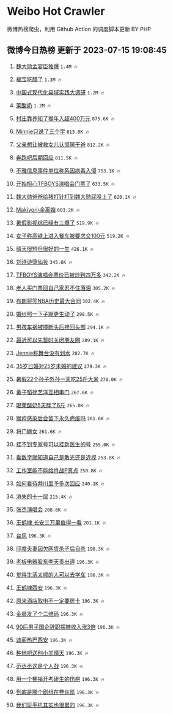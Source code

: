 # Weibo Hot Crawler 



微博热榜爬虫，利用 Github Action 的调度脚本更新 BY PHP 


## 微博今日热榜 更新于 2023-07-15 19:08:45 
1. [魏大勋孟宴臣独爆](https://s.weibo.com/weibo?q=%23%E9%AD%8F%E5%A4%A7%E5%8B%8B%E5%AD%9F%E5%AE%B4%E8%87%A3%E7%8B%AC%E7%88%86%23&t=31&band_rank=1&Refer=top) `1.4M 🔥` 

1. [福宝吃醋了](https://s.weibo.com/weibo?q=%23%E7%A6%8F%E5%AE%9D%E5%90%83%E9%86%8B%E4%BA%86%23&t=31&band_rank=2&Refer=top) `1.3M 🔥` 

1. [中国式现代化县域实践大调研](https://s.weibo.com/weibo?q=%23%E4%B8%AD%E5%9B%BD%E5%BC%8F%E7%8E%B0%E4%BB%A3%E5%8C%96%E5%8E%BF%E5%9F%9F%E5%AE%9E%E8%B7%B5%E5%A4%A7%E8%B0%83%E7%A0%94%23&t=31&band_rank=3&Refer=top) `1.2M 🔥` 

1. [茉酸奶](https://s.weibo.com/weibo?q=%E8%8C%89%E9%85%B8%E5%A5%B6&t=31&band_rank=4&Refer=top) `1.2M 🔥` 

1. [村庄靠养知了猴年入超400万元](https://s.weibo.com/weibo?q=%23%E6%9D%91%E5%BA%84%E9%9D%A0%E5%85%BB%E7%9F%A5%E4%BA%86%E7%8C%B4%E5%B9%B4%E5%85%A5%E8%B6%85400%E4%B8%87%E5%85%83%23&t=31&band_rank=5&Refer=top) `875.6K 🔥` 

1. [Minnie只说了三个字](https://s.weibo.com/weibo?q=%23Minnie%E5%8F%AA%E8%AF%B4%E4%BA%86%E4%B8%89%E4%B8%AA%E5%AD%97%23&t=31&band_rank=6&Refer=top) `813.0K 🔥` 

1. [父亲想让被救女儿认邻居干爸](https://s.weibo.com/weibo?q=%23%E7%88%B6%E4%BA%B2%E6%83%B3%E8%AE%A9%E8%A2%AB%E6%95%91%E5%A5%B3%E5%84%BF%E8%AE%A4%E9%82%BB%E5%B1%85%E5%B9%B2%E7%88%B8%23&t=31&band_rank=7&Refer=top) `812.2K 🔥` 

1. [奔跑吧后期回应](https://s.weibo.com/weibo?q=%23%E5%A5%94%E8%B7%91%E5%90%A7%E5%90%8E%E6%9C%9F%E5%9B%9E%E5%BA%94%23&t=31&band_rank=8&Refer=top) `811.5K 🔥` 

1. [不雅信息事件单位称系因病毒入侵](https://s.weibo.com/weibo?q=%23%E4%B8%8D%E9%9B%85%E4%BF%A1%E6%81%AF%E4%BA%8B%E4%BB%B6%E5%8D%95%E4%BD%8D%E7%A7%B0%E7%B3%BB%E5%9B%A0%E7%97%85%E6%AF%92%E5%85%A5%E4%BE%B5%23&t=31&band_rank=9&Refer=top) `753.1K 🔥` 

1. [开始担心TFBOYS演唱会门票了](https://s.weibo.com/weibo?q=%23%E5%BC%80%E5%A7%8B%E6%8B%85%E5%BF%83TFBOYS%E6%BC%94%E5%94%B1%E4%BC%9A%E9%97%A8%E7%A5%A8%E4%BA%86%23&t=31&band_rank=10&Refer=top) `633.5K 🔥` 

1. [魏大勋爸爸给猪打针打到魏大勋屁股上了](https://s.weibo.com/weibo?q=%23%E9%AD%8F%E5%A4%A7%E5%8B%8B%E7%88%B8%E7%88%B8%E7%BB%99%E7%8C%AA%E6%89%93%E9%92%88%E6%89%93%E5%88%B0%E9%AD%8F%E5%A4%A7%E5%8B%8B%E5%B1%81%E8%82%A1%E4%B8%8A%E4%BA%86%23&t=31&band_rank=11&Refer=top) `620.1K 🔥` 

1. [Makiyo小金离婚](https://s.weibo.com/weibo?q=%23Makiyo%E5%B0%8F%E9%87%91%E7%A6%BB%E5%A9%9A%23&t=31&band_rank=12&Refer=top) `603.2K 🔥` 

1. [暑假影视综已经有三爆了](https://s.weibo.com/weibo?q=%23%E6%9A%91%E5%81%87%E5%BD%B1%E8%A7%86%E7%BB%BC%E5%B7%B2%E7%BB%8F%E6%9C%89%E4%B8%89%E7%88%86%E4%BA%86%23&t=31&band_rank=13&Refer=top) `519.9K 🔥` 

1. [女子称高铁上进入餐车被要求交100元](https://s.weibo.com/weibo?q=%23%E5%A5%B3%E5%AD%90%E7%A7%B0%E9%AB%98%E9%93%81%E4%B8%8A%E8%BF%9B%E5%85%A5%E9%A4%90%E8%BD%A6%E8%A2%AB%E8%A6%81%E6%B1%82%E4%BA%A4100%E5%85%83%23&t=31&band_rank=14&Refer=top) `519.2K 🔥` 

1. [晴天很短但很好的一生](https://s.weibo.com/weibo?q=%E6%99%B4%E5%A4%A9%E5%BE%88%E7%9F%AD%E4%BD%86%E5%BE%88%E5%A5%BD%E7%9A%84%E4%B8%80%E7%94%9F&t=31&band_rank=15&Refer=top) `426.1K 🔥` 

1. [刘诗诗堕仙妆](https://s.weibo.com/weibo?q=%E5%88%98%E8%AF%97%E8%AF%97%E5%A0%95%E4%BB%99%E5%A6%86&t=31&band_rank=16&Refer=top) `345.6K 🔥` 

1. [TFBOYS演唱会票价已被炒到四万多](https://s.weibo.com/weibo?q=%23TFBOYS%E6%BC%94%E5%94%B1%E4%BC%9A%E7%A5%A8%E4%BB%B7%E5%B7%B2%E8%A2%AB%E7%82%92%E5%88%B0%E5%9B%9B%E4%B8%87%E5%A4%9A%23&t=31&band_rank=17&Refer=top) `342.2K 🔥` 

1. [老人买门票回自己家忍不住落泪](https://s.weibo.com/weibo?q=%23%E8%80%81%E4%BA%BA%E4%B9%B0%E9%97%A8%E7%A5%A8%E5%9B%9E%E8%87%AA%E5%B7%B1%E5%AE%B6%E5%BF%8D%E4%B8%8D%E4%BD%8F%E8%90%BD%E6%B3%AA%23&t=31&band_rank=18&Refer=top) `305.2K 🔥` 

1. [布朗将签NBA历史最大合同](https://s.weibo.com/weibo?q=%23%E5%B8%83%E6%9C%97%E5%B0%86%E7%AD%BENBA%E5%8E%86%E5%8F%B2%E6%9C%80%E5%A4%A7%E5%90%88%E5%90%8C%23&t=31&band_rank=19&Refer=top) `302.4K 🔥` 

1. [婚纱照一下子就更生动了](https://s.weibo.com/weibo?q=%E5%A9%9A%E7%BA%B1%E7%85%A7%E4%B8%80%E4%B8%8B%E5%AD%90%E5%B0%B1%E6%9B%B4%E7%94%9F%E5%8A%A8%E4%BA%86&t=31&band_rank=20&Refer=top) `298.5K 🔥` 

1. [男孩车祸被撞断头后接回头部](https://s.weibo.com/weibo?q=%23%E7%94%B7%E5%AD%A9%E8%BD%A6%E7%A5%B8%E8%A2%AB%E6%92%9E%E6%96%AD%E5%A4%B4%E5%90%8E%E6%8E%A5%E5%9B%9E%E5%A4%B4%E9%83%A8%23&t=31&band_rank=21&Refer=top) `294.1K 🔥` 

1. [最近可以先暂时关闭朋友圈](https://s.weibo.com/weibo?q=%23%E6%9C%80%E8%BF%91%E5%8F%AF%E4%BB%A5%E5%85%88%E6%9A%82%E6%97%B6%E5%85%B3%E9%97%AD%E6%9C%8B%E5%8F%8B%E5%9C%88%23&t=31&band_rank=22&Refer=top) `289.1K 🔥` 

1. [Jennie称舞台没有划水](https://s.weibo.com/weibo?q=%23Jennie%E7%A7%B0%E8%88%9E%E5%8F%B0%E6%B2%A1%E6%9C%89%E5%88%92%E6%B0%B4%23&t=31&band_rank=23&Refer=top) `282.7K 🔥` 

1. [35岁已婚对25岁未婚的建议](https://s.weibo.com/weibo?q=%2335%E5%B2%81%E5%B7%B2%E5%A9%9A%E5%AF%B925%E5%B2%81%E6%9C%AA%E5%A9%9A%E7%9A%84%E5%BB%BA%E8%AE%AE%23&t=31&band_rank=24&Refer=top) `279.3K 🔥` 

1. [暑假22个孙子外孙一天吃25斤大米](https://s.weibo.com/weibo?q=%23%E6%9A%91%E5%81%8722%E4%B8%AA%E5%AD%99%E5%AD%90%E5%A4%96%E5%AD%99%E4%B8%80%E5%A4%A9%E5%90%8325%E6%96%A4%E5%A4%A7%E7%B1%B3%23&t=31&band_rank=25&Refer=top) `270.0K 🔥` 

1. [黄子韬徐艺洋互相串门](https://s.weibo.com/weibo?q=%23%E9%BB%84%E5%AD%90%E9%9F%AC%E5%BE%90%E8%89%BA%E6%B4%8B%E4%BA%92%E7%9B%B8%E4%B8%B2%E9%97%A8%23&t=31&band_rank=26&Refer=top) `267.6K 🔥` 

1. [喝茉酸奶5天胖了6斤](https://s.weibo.com/weibo?q=%23%E5%96%9D%E8%8C%89%E9%85%B8%E5%A5%B65%E5%A4%A9%E8%83%96%E4%BA%866%E6%96%A4%23&t=31&band_rank=27&Refer=top) `265.0K 🔥` 

1. [猴痘感染后会留下永久疤痕吗](https://s.weibo.com/weibo?q=%23%E7%8C%B4%E7%97%98%E6%84%9F%E6%9F%93%E5%90%8E%E4%BC%9A%E7%95%99%E4%B8%8B%E6%B0%B8%E4%B9%85%E7%96%A4%E7%97%95%E5%90%97%23&t=31&band_rank=28&Refer=top) `261.6K 🔥` 

1. [将门嫡女](https://s.weibo.com/weibo?q=%23%E5%B0%86%E9%97%A8%E5%AB%A1%E5%A5%B3%23&t=31&band_rank=29&Refer=top) `261.6K 🔥` 

1. [挂不到专家号可以挂新医生的号](https://s.weibo.com/weibo?q=%23%E6%8C%82%E4%B8%8D%E5%88%B0%E4%B8%93%E5%AE%B6%E5%8F%B7%E5%8F%AF%E4%BB%A5%E6%8C%82%E6%96%B0%E5%8C%BB%E7%94%9F%E7%9A%84%E5%8F%B7%23&t=31&band_rank=30&Refer=top) `255.0K 🔥` 

1. [看数字就知道自己是散光还是近视](https://s.weibo.com/weibo?q=%E7%9C%8B%E6%95%B0%E5%AD%97%E5%B0%B1%E7%9F%A5%E9%81%93%E8%87%AA%E5%B7%B1%E6%98%AF%E6%95%A3%E5%85%89%E8%BF%98%E6%98%AF%E8%BF%91%E8%A7%86&t=31&band_rank=31&Refer=top) `253.8K 🔥` 

1. [工作室能不能给肖战P真点](https://s.weibo.com/weibo?q=%23%E5%B7%A5%E4%BD%9C%E5%AE%A4%E8%83%BD%E4%B8%8D%E8%83%BD%E7%BB%99%E8%82%96%E6%88%98P%E7%9C%9F%E7%82%B9%23&t=31&band_rank=32&Refer=top) `250.8K 🔥` 

1. [如何看待井川里予多次回应](https://s.weibo.com/weibo?q=%23%E5%A6%82%E4%BD%95%E7%9C%8B%E5%BE%85%E4%BA%95%E5%B7%9D%E9%87%8C%E4%BA%88%E5%A4%9A%E6%AC%A1%E5%9B%9E%E5%BA%94%23&t=31&band_rank=33&Refer=top) `240.1K 🔥` 

1. [消失的十一层](https://s.weibo.com/weibo?q=%E6%B6%88%E5%A4%B1%E7%9A%84%E5%8D%81%E4%B8%80%E5%B1%82&t=31&band_rank=34&Refer=top) `215.4K 🔥` 

1. [张杰演唱会](https://s.weibo.com/weibo?q=%E5%BC%A0%E6%9D%B0%E6%BC%94%E5%94%B1%E4%BC%9A&t=31&band_rank=35&Refer=top) `208.6K 🔥` 

1. [王鹤棣 长安三万里值得一看](https://s.weibo.com/weibo?q=%E7%8E%8B%E9%B9%A4%E6%A3%A3%20%E9%95%BF%E5%AE%89%E4%B8%89%E4%B8%87%E9%87%8C%E5%80%BC%E5%BE%97%E4%B8%80%E7%9C%8B&t=31&band_rank=36&Refer=top) `201.1K 🔥` 

1. [台风](https://s.weibo.com/weibo?q=%E5%8F%B0%E9%A3%8E&t=31&band_rank=37&Refer=top) `196.3K 🔥` 

1. [印度夫妻因欠网贷杀子后自杀](https://s.weibo.com/weibo?q=%23%E5%8D%B0%E5%BA%A6%E5%A4%AB%E5%A6%BB%E5%9B%A0%E6%AC%A0%E7%BD%91%E8%B4%B7%E6%9D%80%E5%AD%90%E5%90%8E%E8%87%AA%E6%9D%80%23&t=31&band_rank=38&Refer=top) `196.3K 🔥` 

1. [老板电器股东李天责出道](https://s.weibo.com/weibo?q=%23%E8%80%81%E6%9D%BF%E7%94%B5%E5%99%A8%E8%82%A1%E4%B8%9C%E6%9D%8E%E5%A4%A9%E8%B4%A3%E5%87%BA%E9%81%93%23&t=31&band_rank=39&Refer=top) `196.3K 🔥` 

1. [觉得生活太顺的人可以去学车](https://s.weibo.com/weibo?q=%23%E8%A7%89%E5%BE%97%E7%94%9F%E6%B4%BB%E5%A4%AA%E9%A1%BA%E7%9A%84%E4%BA%BA%E5%8F%AF%E4%BB%A5%E5%8E%BB%E5%AD%A6%E8%BD%A6%23&t=31&band_rank=40&Refer=top) `196.3K 🔥` 

1. [王鹤棣西安](https://s.weibo.com/weibo?q=%23%E7%8E%8B%E9%B9%A4%E6%A3%A3%E8%A5%BF%E5%AE%89%23&t=31&band_rank=41&Refer=top) `196.3K 🔥` 

1. [原来酒店取电不一定要房卡](https://s.weibo.com/weibo?q=%23%E5%8E%9F%E6%9D%A5%E9%85%92%E5%BA%97%E5%8F%96%E7%94%B5%E4%B8%8D%E4%B8%80%E5%AE%9A%E8%A6%81%E6%88%BF%E5%8D%A1%23&t=31&band_rank=42&Refer=top) `196.3K 🔥` 

1. [金晨发了个二维码](https://s.weibo.com/weibo?q=%23%E9%87%91%E6%99%A8%E5%8F%91%E4%BA%86%E4%B8%AA%E4%BA%8C%E7%BB%B4%E7%A0%81%23&t=31&band_rank=43&Refer=top) `196.3K 🔥` 

1. [90后男子国企辞职摆摊收入涨3倍](https://s.weibo.com/weibo?q=%2390%E5%90%8E%E7%94%B7%E5%AD%90%E5%9B%BD%E4%BC%81%E8%BE%9E%E8%81%8C%E6%91%86%E6%91%8A%E6%94%B6%E5%85%A5%E6%B6%A83%E5%80%8D%23&t=31&band_rank=44&Refer=top) `196.3K 🔥` 

1. [迪丽热巴西安](https://s.weibo.com/weibo?q=%23%E8%BF%AA%E4%B8%BD%E7%83%AD%E5%B7%B4%E8%A5%BF%E5%AE%89%23&t=31&band_rank=45&Refer=top) `196.3K 🔥` 

1. [种地吧送别小羊晴天](https://s.weibo.com/weibo?q=%23%E7%A7%8D%E5%9C%B0%E5%90%A7%E9%80%81%E5%88%AB%E5%B0%8F%E7%BE%8A%E6%99%B4%E5%A4%A9%23&t=31&band_rank=46&Refer=top) `196.3K 🔥` 

1. [范丞丞这是个人战](https://s.weibo.com/weibo?q=%23%E8%8C%83%E4%B8%9E%E4%B8%9E%E8%BF%99%E6%98%AF%E4%B8%AA%E4%BA%BA%E6%88%98%23&t=31&band_rank=47&Refer=top) `196.3K 🔥` 

1. [用一个梗揭开考研生的伤疤](https://s.weibo.com/weibo?q=%23%E7%94%A8%E4%B8%80%E4%B8%AA%E6%A2%97%E6%8F%AD%E5%BC%80%E8%80%83%E7%A0%94%E7%94%9F%E7%9A%84%E4%BC%A4%E7%96%A4%23&t=31&band_rank=48&Refer=top) `196.3K 🔥` 

1. [到底是哪个剧组在卷许凯](https://s.weibo.com/weibo?q=%23%E5%88%B0%E5%BA%95%E6%98%AF%E5%93%AA%E4%B8%AA%E5%89%A7%E7%BB%84%E5%9C%A8%E5%8D%B7%E8%AE%B8%E5%87%AF%23&t=31&band_rank=49&Refer=top) `196.3K 🔥` 

1. [我们玩手机其实也很累的](https://s.weibo.com/weibo?q=%E6%88%91%E4%BB%AC%E7%8E%A9%E6%89%8B%E6%9C%BA%E5%85%B6%E5%AE%9E%E4%B9%9F%E5%BE%88%E7%B4%AF%E7%9A%84&t=31&band_rank=50&Refer=top) `196.3K 🔥` 

